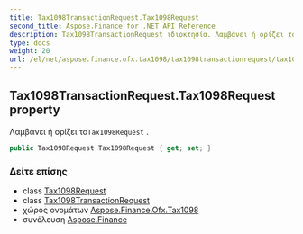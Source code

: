 ```yaml
---
title: Tax1098TransactionRequest.Tax1098Request
second_title: Aspose.Finance for .NET API Reference
description: Tax1098TransactionRequest ιδιοκτησία. Λαμβάνει ή ορίζει τοTax1098Request .
type: docs
weight: 20
url: /el/net/aspose.finance.ofx.tax1098/tax1098transactionrequest/tax1098request/
---
```

## Tax1098TransactionRequest.Tax1098Request property

Λαμβάνει ή ορίζει το`Tax1098Request` .

```csharp
public Tax1098Request Tax1098Request { get; set; }
```

### Δείτε επίσης

* class [Tax1098Request](../../tax1098request/)
* class [Tax1098TransactionRequest](../)
* χώρος ονομάτων [Aspose.Finance.Ofx.Tax1098](../../tax1098transactionrequest/)
* συνέλευση [Aspose.Finance](../../../)


